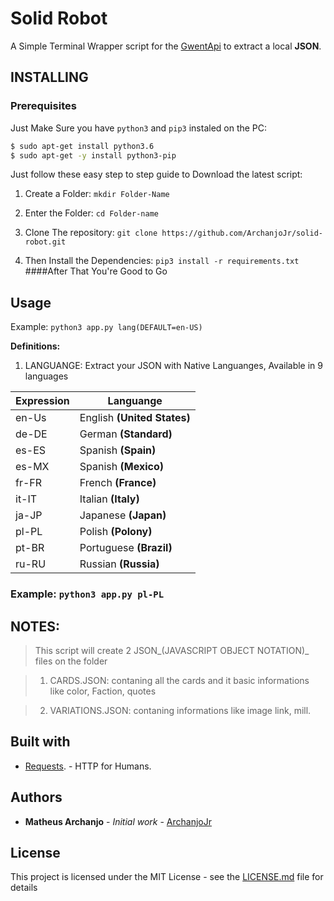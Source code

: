# Solid Robot

A Simple Terminal Wrapper script for the [GwentApi](https://gwentapi.com/) to extract  a local **JSON**.

## INSTALLING

### Prerequisites

Just Make Sure you have `python3` and `pip3` instaled on the PC:

```BASH
$ sudo apt-get install python3.6
$ sudo apt-get -y install python3-pip

```

Just follow these easy step to step guide to Download the latest script:

1. Create a Folder:
	`mkdir Folder-Name`

2. Enter the Folder:
	`cd Folder-name`

3. Clone The repository:
	`git clone https://github.com/ArchanjoJr/solid-robot.git`

4. Then Install the Dependencies:
	`pip3 install -r requirements.txt`
####After That You're Good to Go

## Usage
Example:
`python3 app.py lang(DEFAULT=en-US)`

**Definitions:**
1. LANGUANGE:
Extract your JSON with Native Languanges, Available in 9 languages

Expression    | Languange
-----------| -------------
 en-Us   | English **(United States)**
 de-DE   | German **(Standard)**
 es-ES   | Spanish **(Spain)**
 es-MX   | Spanish **(Mexico)**
 fr-FR   | French **(France)**
 it-IT   | Italian **(Italy)**
 ja-JP   | Japanese **(Japan)**
 pl-PL   | Polish **(Polony)**
 pt-BR   | Portuguese **(Brazil)**
 ru-RU   | Russian **(Russia)**

### Example: `python3 app.py pl-PL`

## NOTES:
>This script will create 2 JSON_(JAVASCRIPT OBJECT NOTATION)_ files on the folder

>1. CARDS.JSON: contaning all the cards and it basic informations like color, Faction, quotes

>2. VARIATIONS.JSON: contaning informations like image link, mill.

## Built with


* [Requests](http://docs.python-requests.org/en/master/#). - HTTP for Humans.

## Authors

* **Matheus Archanjo** - *Initial work* - [ArchanjoJr](https://github.com/ArchanjoJr)

## License

This project is licensed under the MIT License - see the [LICENSE.md](LICENSE.md) file for details

